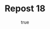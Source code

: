 ---
title: Repost 18
originalPost: https://francisrubio.antaresph.dev/writing/building-websites-with-vanilla/
sourceUrl: https://mstdn.party/@teacherbuknoy/109588727681128694#favorited-by-109328767167188244
type: like-of
dtPublished: 2022-12-29T15:03:06Z
author:
  name: "Hector Correa"
  photo: https://webmention.io/avatar/files.mstdn.party/3b9f872f00b0c970a37ad5333badc032ab6d0b02845e9d843bb04c8c1f3b0e76.jpg
  url: https://mastodon.social/@hectorjcorrea
---